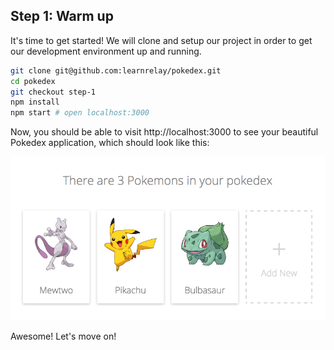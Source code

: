 ## Step 1: Warm up

It's time to get started! We will clone and setup our project in order to get our development environment up and running. 

```sh
git clone git@github.com:learnrelay/pokedex.git
cd pokedex
git checkout step-1
npm install
npm start # open localhost:3000
```

Now, you should be able to visit http://localhost:3000 to see your beautiful Pokedex application, which should look like this:

![](../images/demo.png)

Awesome! Let's move on!
